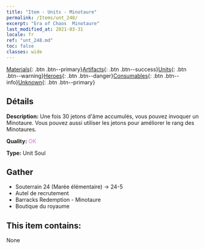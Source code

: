 ```yaml
---
title: "Item - Units - Minotaure"
permalink: /Items/unt_248/
excerpt: "Era of Chaos  Minotaure"
last_modified_at: 2021-03-31
locale: fr
ref: "unt_248.md"
toc: false
classes: wide
---
```

 [Materials](/fr/Items/){: .btn .btn--primary}[Artifacts](/fr/Items/Artifacts/){: .btn .btn--success}[Units](/fr/Items/Units/){: .btn .btn--warning}[Heroes](/fr/Items/Heroes/){: .btn .btn--danger}[Consumables](/fr/Items/Consumables/){: .btn .btn--info}[Unknown](/fr/Items/Unknown/){: .btn .btn--primary}

## Détails
 **Description:** Une fois 30 jetons d'âme accumulés, vous pouvez invoquer un Minotaure. Vous pouvez aussi utiliser les jetons pour améliorer le rang des Minotaures.

 **Quality:** <span style="color: #DA70D6">OK</span>

 **Type:** Unit Soul

## Gather

*    Souterrain 24 (Marée élémentaire) -> 24-5 
*    Autel de recrutement 
*    Barracks Redemption - Minotaure 
*    Boutique du royaume 

## This item contains:

  None

